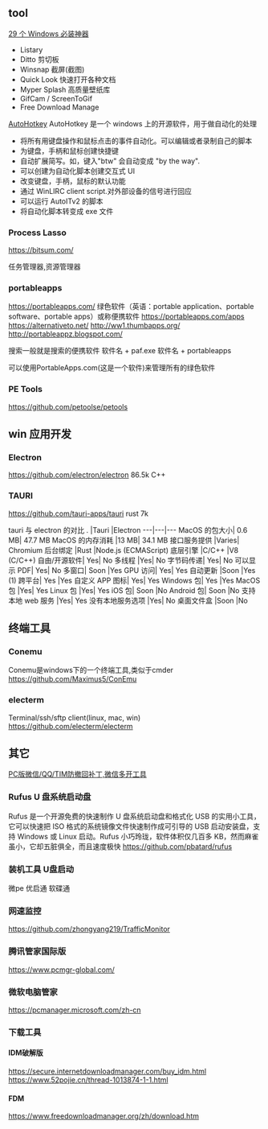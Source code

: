 

## tool
[29 个 Windows 必装神器](https://zhuanlan.zhihu.com/p/115649634)

- Listary
- Ditto 剪切板
- Winsnap 截屏(截图)
- Quick Look 快速打开各种文档
- Myper Splash 高质量壁纸库
- GifCam / ScreenToGif
- Free Download Manage

[AutoHotkey](https://github.com/Lexikos/AutoHotkey_L)
AutoHotkey 是一个 windows 上的开源软件，用于做自动化的处理

- 将所有用键盘操作和鼠标点击的事件自动化。可以编辑或者录制自己的脚本
- 为键盘，手柄和鼠标创建快捷键
- 自动扩展简写。如，键入"btw" 会自动变成 "by the way".
- 可以创建为自动化脚本创建交互式 UI
- 改变键盘，手柄，鼠标的默认功能
- 通过 WinLIRC client script.对外部设备的信号进行回应
- 可以运行 AutoITv2 的脚本
- 将自动化脚本转变成 exe 文件

### Process Lasso
https://bitsum.com/

任务管理器,资源管理器

### portableapps
https://portableapps.com/
绿色软件（英语：portable application、portable software、portable apps）或称便携软件
https://portableapps.com/apps
https://alternativeto.net/
http://ww1.thumbapps.org/
http://portableappz.blogspot.com/

搜索一般就是搜索的便携软件
软件名 + paf.exe
软件名 + portableapps

可以使用PortableApps.com(这是一个软件)来管理所有的绿色软件

### PE Tools

https://github.com/petoolse/petools

## win 应用开发

### Electron

https://github.com/electron/electron 86.5k C++

### TAURI

https://github.com/tauri-apps/tauri rust 7k

tauri 与 electron 的对比
. |Tauri |Electron
---|---|---
MacOS 的包大小| 0.6 MB| 47.7 MB
MacOS 的内存消耗 |13 MB| 34.1 MB
接口服务提供 |Varies| Chromium
后台绑定 |Rust |Node.js (ECMAScript)
底层引擎 |C/C++ |V8 (C/C++)
自由/开源软件| Yes| No
多线程 |Yes| No
字节码传递| Yes| No
可以显示 PDF| Yes| No
多窗口| Soon |Yes
GPU 访问| Yes| Yes
自动更新 |Soon |Yes (1)
跨平台| Yes |Yes
自定义 APP 图标| Yes| Yes
Windows 包| Yes |Yes
MacOS 包 |Yes| Yes
Linux 包 |Yes| Yes
iOS 包| Soon |No
Android 包| Soon |No
支持本地 web 服务 |Yes| Yes
没有本地服务选项 |Yes| No
桌面文件盒 |Soon |No

## 终端工具
### Conemu
Conemu是windows下的一个终端工具,类似于cmder
https://github.com/Maximus5/ConEmu

### electerm
Terminal/ssh/sftp client(linux, mac, win)
https://github.com/electerm/electerm

## 其它
[PC版微信/QQ/TIM防撤回补丁,微信多开工具](https://github.com/huiyadanli/RevokeMsgPatcher)

### Rufus U 盘系统启动盘
Rufus 是一个开源免费的快速制作 U 盘系统启动盘和格式化 USB 的实用小工具，它可以快速把 ISO 格式的系统镜像文件快速制作成可引导的 USB 启动安装盘，支持 Windows 或 Linux 启动。Rufus 小巧玲珑，软件体积仅几百多 KB，然而麻雀虽小，它却五脏俱全，而且速度极快
https://github.com/pbatard/rufus

### 装机工具 U盘启动
微pe
优启通
软碟通


### 网速监控
https://github.com/zhongyang219/TrafficMonitor

### 腾讯管家国际版
https://www.pcmgr-global.com/
### 微软电脑管家
https://pcmanager.microsoft.com/zh-cn

### 下载工具
#### IDM破解版
https://secure.internetdownloadmanager.com/buy_idm.html
https://www.52pojie.cn/thread-1013874-1-1.html

#### FDM
https://www.freedownloadmanager.org/zh/download.htm


